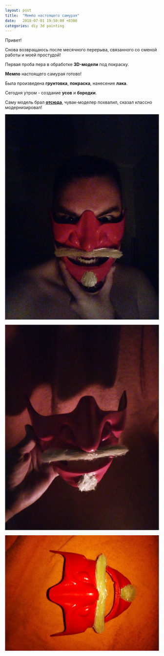 ```yaml
---
layout: post
title:  "Мемпо настоящего самурая"
date:   2018-07-01 19:50:00 +0300
categories: diy 3d painting
---
```

Привет!

Снова возвращаюсь после месячного перерыва, связанного со сменой работы и моей простудой!

Первая проба пера в обработке **3D-модели** под покраску. 

**Мемпо** настоящего самурая готово!

Была произведена **грунтовка**, **покраска**, нанесение **лака**.

Сегодня утром - создание **усов** и **бородки**.

Саму модель брал [**отсюда**](https://www.thingiverse.com/thing:2205760), чувак-моделер похвалил, сказал классно модернизировал!

![На лице](/images/P80701-103422.jpg)

![Отдельно](/images/P80701-103151.jpg)

![Близко](/images/P80701-103226.jpg)

